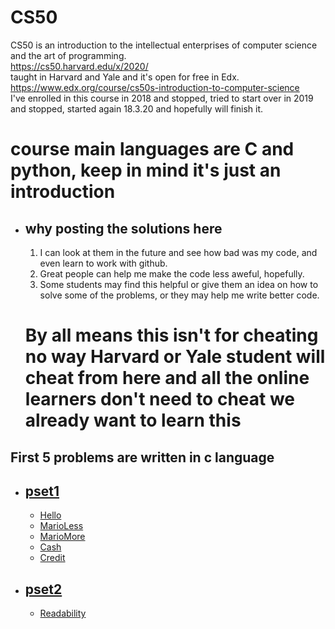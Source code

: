 # CS50
  
CS50 is an introduction to the intellectual enterprises of computer science and the art of programming.  
https://cs50.harvard.edu/x/2020/     
taught in Harvard and Yale and it's open for free in Edx.    
https://www.edx.org/course/cs50s-introduction-to-computer-science     
I've enrolled in this course in 2018 and stopped, tried to start over in 2019 and stopped, started again 18.3.20  and hopefully will finish it.  
# course main languages are C and python, keep in mind it's just an introduction
- ## why posting the solutions here   
  1. I can look at them in the future and see how bad was my code, and even learn to work with github.  
  2. Great people can help me make the code less aweful, hopefully.  
  3. Some students may find this helpful or give them an idea on how to solve some of the problems, or they may help me write better code.  
  # By all means this isn't for cheating no way Harvard or Yale student will cheat from here and all the online learners don't need to cheat we already want to learn this
 ## First 5 problems are written in c language
- ## [pset1](https://github.com/AbdelrahmanSherifHadeya/CS50/tree/master/pset1)  
 
  - [Hello](https://github.com/AbdelrahmanSherifHadeya/CS50/blob/master/pset1/Hello.c)
  - [MarioLess](https://github.com/AbdelrahmanSherifHadeya/CS50/blob/master/pset1/MarioLess.c)
  - [MarioMore](https://github.com/AbdelrahmanSherifHadeya/CS50/blob/master/pset1/MarioMore.c)
  - [Cash](https://github.com/AbdelrahmanSherifHadeya/CS50/blob/master/pset1/Cash.c)
  - [Credit](https://github.com/AbdelrahmanSherifHadeya/CS50/blob/master/pset1/Credit.c)
  
- ## [pset2](https://github.com/AbdelrahmanSherifHadeya/CS50/blob/master/pset2)

  - [Readability](https://github.com/AbdelrahmanSherifHadeya/CS50/blob/master/pset2/Readability.c)
